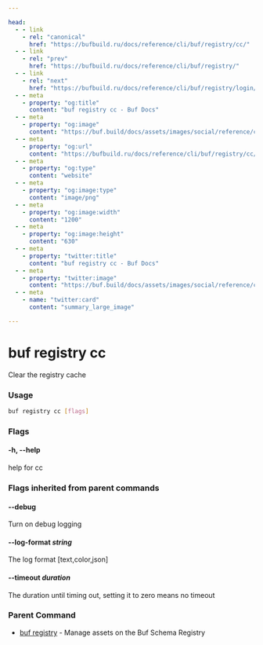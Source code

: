 ```yaml
---

head:
  - - link
    - rel: "canonical"
      href: "https://bufbuild.ru/docs/reference/cli/buf/registry/cc/"
  - - link
    - rel: "prev"
      href: "https://bufbuild.ru/docs/reference/cli/buf/registry/"
  - - link
    - rel: "next"
      href: "https://bufbuild.ru/docs/reference/cli/buf/registry/login/"
  - - meta
    - property: "og:title"
      content: "buf registry cc - Buf Docs"
  - - meta
    - property: "og:image"
      content: "https://buf.build/docs/assets/images/social/reference/cli/buf/registry/cc.png"
  - - meta
    - property: "og:url"
      content: "https://bufbuild.ru/docs/reference/cli/buf/registry/cc/"
  - - meta
    - property: "og:type"
      content: "website"
  - - meta
    - property: "og:image:type"
      content: "image/png"
  - - meta
    - property: "og:image:width"
      content: "1200"
  - - meta
    - property: "og:image:height"
      content: "630"
  - - meta
    - property: "twitter:title"
      content: "buf registry cc - Buf Docs"
  - - meta
    - property: "twitter:image"
      content: "https://buf.build/docs/assets/images/social/reference/cli/buf/registry/cc.png"
  - - meta
    - name: "twitter:card"
      content: "summary_large_image"

---
```


# buf registry cc

Clear the registry cache

### Usage

```sh
buf registry cc [flags]
```

### Flags

#### \-h, --help

help for cc

### Flags inherited from parent commands

#### \--debug

Turn on debug logging

#### \--log-format _string_

The log format \[text,color,json\]

#### \--timeout _duration_

The duration until timing out, setting it to zero means no timeout

### Parent Command

- [buf registry](../) - Manage assets on the Buf Schema Registry
